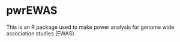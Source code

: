 # pwrEWAS
This is an R package used to make power analysis for genome wide association studies (EWAS).
